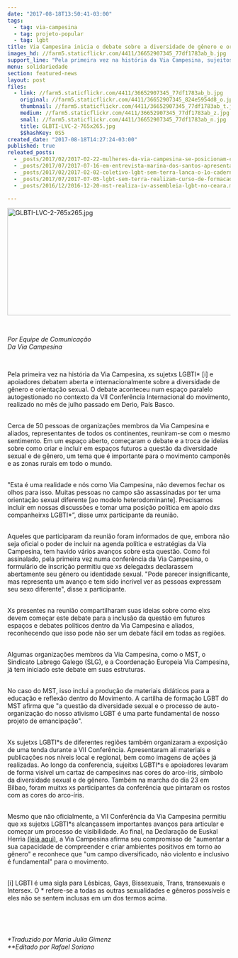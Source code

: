 ```yaml
---
date: "2017-08-18T13:50:41-03:00"
tags:
  - tag: via-campesina
  - tag: projeto-popular
  - tag: lgbt
title: Via Campesina inicia o debate sobre a diversidade de gênero e orientação sexual nos movimentos
images_hd: //farm5.staticflickr.com/4411/36652907345_77df1783ab_b.jpg
support_line: "Pela primeira vez na história da Via Campesina, sujeitos LGBTI* debatem aberta e internacionalmente sobre a diversidade de gênero e orientação sexual"
menu: solidariedade
section: featured-news
layout: post
files:
  - link: //farm5.staticflickr.com/4411/36652907345_77df1783ab_b.jpg
    original: //farm5.staticflickr.com/4411/36652907345_824e5954d8_o.jpg
    thumbnail: //farm5.staticflickr.com/4411/36652907345_77df1783ab_t.jpg
    medium: //farm5.staticflickr.com/4411/36652907345_77df1783ab_z.jpg
    small: //farm5.staticflickr.com/4411/36652907345_77df1783ab_n.jpg
    title: GLBTI-LVC-2-765x265.jpg
    $$hashKey: 0S5
created_date: "2017-08-18T14:27:24-03:00"
published: true
releated_posts:
  - _posts/2017/02/2017-02-22-mulheres-da-via-campesina-se-posicionam-contra-a-reforma-da-previdencia-social.md
  - _posts/2017/07/2017-07-16-em-entrevista-marina-dos-santos-apresenta-mensagem-do-mst-a-vii-conferencia-via-campesina.md
  - _posts/2017/02/2017-02-02-coletivo-lgbt-sem-terra-lanca-o-1o-caderno-de-formacao-para-militancia.md
  - _posts/2017/07/2017-07-05-lgbt-sem-terra-realizam-curso-de-formacao-politica-no-nordeste.md
  - _posts/2016/12/2016-12-20-mst-realiza-iv-assembleia-lgbt-no-ceara.md

---
```

<p><img alt="GLBTI-LVC-2-765x265.jpg" height="242" src="//farm5.staticflickr.com/4411/36652907345_77df1783ab_b.jpg" width="700" /></p>

<p>&nbsp;</p>

<p><em>Por Equipe de Comunica&ccedil;&atilde;o<br />
Da Via Campesina</em></p>

<p>&nbsp;</p>

<p>Pela primeira vez na hist&oacute;ria da Via Campesina, xs sujetxs LGBTI* [i] e apoiadores debatem aberta e internacionalmente sobre a diversidade de g&ecirc;nero e orienta&ccedil;&atilde;o sexual. O debate aconteceu num espa&ccedil;o paralelo autogestionado no contexto da VII Confer&ecirc;ncia Internacional do movimento, realizado no m&ecirc;s de julho passado em Derio, Pa&iacute;s Basco.</p>

<p><br />
Cerca de 50 pessoas de organiza&ccedil;&otilde;es membros da Via Campesina e aliados, representantes de todos os continentes, reuniram-se com o mesmo sentimento. Em um espa&ccedil;o aberto, come&ccedil;aram o debate e a troca de ideias sobre como criar e incluir em espa&ccedil;os futuros a quest&atilde;o da diversidade sexual e de g&ecirc;nero, um tema que &eacute; importante para o movimento campon&ecirc;s e as zonas rurais em todo o mundo.</p>

<p><br />
&quot;Esta &eacute; uma realidade e n&oacute;s como Via Campesina, n&atilde;o devemos fechar os olhos para isso. Muitas pessoas no campo s&atilde;o assassinadas por ter uma orienta&ccedil;&atilde;o sexual diferente [ao modelo heterodominante]. Precisamos incluir em nossas discuss&otilde;es e tomar uma posi&ccedil;&atilde;o pol&iacute;tica em apoio dxs companheirxs LGBTI*&rdquo;, disse umx participante da reuni&atilde;o.</p>

<p><br />
Aqueles que participaram da reuni&atilde;o foram informados de que, embora n&atilde;o seja oficial o poder de incluir na agenda pol&iacute;tica e estrat&eacute;gias da Via Campesina, tem havido v&aacute;rios avan&ccedil;os sobre esta quest&atilde;o. Como foi assinalado, pela primeira vez numa confer&ecirc;ncia da Via Campesina, o formul&aacute;rio de inscri&ccedil;&atilde;o permitiu que xs delegadxs declarassem abertamente seu g&ecirc;nero ou identidade sexual. &quot;Pode parecer insignificante, mas representa um avan&ccedil;o e tem sido incr&iacute;vel ver as pessoas expressam seu sexo diferente&quot;, disse x participante.</p>

<p><br />
Xs presentes na reuni&atilde;o compartilharam suas ideias sobre como elxs devem come&ccedil;ar este debate para a inclus&atilde;o da quest&atilde;o em futuros espa&ccedil;os e debates pol&iacute;ticos dentro da Via Campesina e aliados, reconhecendo que isso pode n&atilde;o ser um debate f&aacute;cil em todas as regi&otilde;es.</p>

<p><br />
Algumas organiza&ccedil;&otilde;es membros da Via Campesina, como o MST, o Sindicato Labrego Galego (SLG), e a Coordena&ccedil;&atilde;o Europeia Via Campesina, j&aacute; tem iniciado este debate em suas estruturas.</p>

<p><br />
No caso do MST, isso inclui a produ&ccedil;&atilde;o de materiais did&aacute;ticos para a educa&ccedil;&atilde;o e reflex&atilde;o dentro do Movimento. A cartilha de forma&ccedil;&atilde;o LGBT do MST afirma que &quot;a quest&atilde;o da diversidade sexual e o processo de auto-organiza&ccedil;&atilde;o do nosso ativismo LGBT &eacute; uma parte fundamental de nosso projeto de emancipa&ccedil;&atilde;o&quot;.</p>

<p><br />
Xs sujetxs LGBTI*s de diferentes regi&otilde;es tamb&eacute;m organizaram a exposi&ccedil;&atilde;o de uma tenda durante a VII Confer&ecirc;ncia. Apresentaram ali materiais e publica&ccedil;&otilde;es nos n&iacute;veis local e regional, bem como imagens de a&ccedil;&otilde;es j&aacute; realizadas. Ao longo da conferencia, sujeitxs LGBTI*s e apoiadores levaram de forma vis&iacute;vel um cartaz de campesinxs nas cores do arco-&iacute;ris, s&iacute;mbolo da diversidade sexual e de g&ecirc;nero. Tamb&eacute;m na marcha do dia 23 em Bilbao, foram muitxs xs participantes da confer&ecirc;ncia que pintaram os rostos com as cores do arco-&iacute;ris.</p>

<p><br />
Mesmo que n&atilde;o oficialmente, a VII Confer&ecirc;ncia da Via Campesina permitiu que xs sujetxs LGBTI*s alcan&ccedil;assem importantes avan&ccedil;os para articular e come&ccedil;ar um processo de visibilidade. Ao final, na Declara&ccedil;&atilde;o de Euskal Herria <a href="https://viacampesina.org/es/vii-conferencia-internacional-la-via-campesina-declaracion-euskal-herria/">(leia aqui)</a>, a Via Campesina afirma seu compromisso de &quot;aumentar a sua capacidade de compreender e criar ambientes positivos em torno ao g&ecirc;nero&quot; e reconhece que &quot;um campo diversificado, n&atilde;o violento e inclusivo &eacute; fundamental&quot; para o movimento.</p>

<p><br />
[i] LGBTI &eacute; uma sigla para L&eacute;sbicas, Gays, Bissexuais, Trans, transexuais e Intersex. O * refere-se a todas as outras sexualidades e g&ecirc;neros poss&iacute;veis e eles n&atilde;o se sentem inclusas em um dos termos acima.</p>

<p>&nbsp;</p>

<p>&nbsp;</p>

<p><em>*Traduzido por Maria Julia Gimenz<br />
**Editado por Rafael Soriano</em></p>
